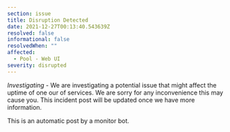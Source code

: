 ```yaml
---
section: issue
title: Disruption Detected
date: 2021-12-27T00:13:40.543639Z
resolved: false
informational: false
resolvedWhen: ""
affected:
  - Pool - Web UI
severity: disrupted
---
```

*Investigating* - We are investigating a potential issue that might affect the uptime of one our of services. We are sorry for any inconvenience this may cause you. This incident post will be updated once we have more information.

This is an automatic post by a monitor bot.
        